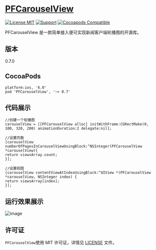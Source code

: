 [PFCarouselView](https://github.com/PFei-He/PFCarouselView)
===

[![License MIT](https://img.shields.io/badge/license-MIT-green.svg)](https://raw.githubusercontent.com/PFei-He/PFCarouselView/master/LICENSE)
[![Support](https://img.shields.io/badge/support-iOS%206%2B%20-blue.svg?style=flat)](https://www.apple.com/nl/ios/)
[![Cocoapods Compatible](https://img.shields.io/cocoapods/v/PFCarouselView.svg)](https://img.shields.io/cocoapods/v/PFCarouselView.svg)

PFCarouselView 是一款简单接入便可实现新闻客户端轮播图的开源库。

版本
---
0.7.0

CocoaPods
---
```
platform:ios, '6.0'
pod 'PFCarouselView', '~> 0.7'
```

代码展示
---
```
//创建一个轮播图
carouselView = [[PFCarouselView alloc] initWithFrame:CGRectMake(0, 100, 320, 200) animationDuration:2 delegate:nil];
```

```
//设置页数
[carouselView numberOfPagesInCarouselViewUsingBlock:^NSInteger(PFCarouselView *carouselView){
return viewsArray.count;
}];
```

```
//设置视图
[carouselView contentViewAtIndexUsingBlock:^UIView *(PFCarouselView *carouselView, NSInteger index) {
return viewsArray[index];
}];
```

运行效果展示
--------------
![image](https://github.com/PFei-He/PFCarouselView/blob/master/PFCarouselView.gif)

许可证
---
`PFCarouselView`使用 MIT 许可证，详情见 [LICENSE](https://raw.githubusercontent.com/PFei-He/PFCarouselView/master/LICENSE) 文件。
